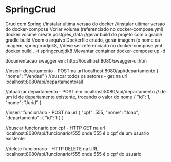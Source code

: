 # SpringCrud
Crud com Spring
//instalar ultima versao do docker
//instalar ultimar versao do docker-compose
//criar volume (referenciado no docker-compose.yml)
docker volume create postgres_data
//gerar build do projeto com o gradle
gradle build
//com o arquivo Dockerfile criado, gerar imagem (o nome da imagem, springcrudjdk8,
//deve ser referenciado no docker-compose.yml
docker build . -t springcrudjdk8
//levantar container
docker-compose up -d

documentacao swagger em: http://localhost:8080/swagger-ui.htm

//inserir departamento - POST na url localhost:8080/api/departamento
{
"nome": "Vendas"
}
//buscar todos os setores - get na url
localhost:8080/api/departamento/all

//atualizar departamento - POST em localhost:8080/api/departamento
// de um id de departamento existente, trocando o valor do nome 
{
	"id": 1,
	"nome": "Jurid"
} 


//inserir funcionário - POST na url 
{
	"cpf": 555,
	"nome": "Joao",
	"departamento": {
		"id": 1
	}
}

//buscar funcionario por cpf - HTTP GET na url localhost:8080/api/funcionario/555
onde 555 é o cpf de um usuario existente
  
//delete funcionario - HTTP DELETE na URL localhost:8080/api/funcionario/555
onde 555 é o cpf do usuário